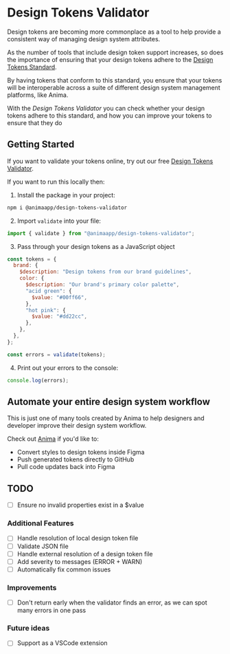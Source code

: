 # Design Tokens Validator

Design tokens are becoming more commonplace as a tool to help provide a consistent way of managing design system attributes.

As the number of tools that include design token support increases, so does the importance of ensuring that your design tokens adhere to the [Design Tokens Standard](https://design-tokens.github.io/community-group/format/#introduction).

By having tokens that conform to this standard, you ensure that your tokens will be interoperable across a suite of different design system management platforms, like Anima.

With the _Design Tokens Validator_ you can check whether your design tokens adhere to this standard, and how you can improve your tokens to ensure that they do

## Getting Started

If you want to validate your tokens online, try out our free [Design Tokens Validator](https://animaapp.github.io/design-token-validator-site/).

If you want to run this locally then:

1. Install the package in your project:

```bash
npm i @animaapp/design-tokens-validator
```

2. Import `validate` into your file:

```javascript
import { validate } from "@animaapp/design-tokens-validator";
```

3. Pass through your design tokens as a JavaScript object

```javascript
const tokens = {
  brand: {
    $description: "Design tokens from our brand guidelines",
    color: {
      $description: "Our brand's primary color palette",
      "acid green": {
        $value: "#00ff66",
      },
      "hot pink": {
        $value: "#dd22cc",
      },
    },
  },
};

const errors = validate(tokens);
```

4. Print out your errors to the console:

```javascript
console.log(errors);
```

## Automate your entire design system workflow

This is just one of many tools created by Anima to help designers and developer improve their design system workflow.

Check out [Anima](https://preview-www.animaapp.com/lp/design-token-automation?_storyblok=320565875&_storyblok_c=page&_storyblok_tk%5Bspace_id%5D=89137&_storyblok_tk%5Btimestamp%5D=1686212010&_storyblok_tk%5Btoken%5D=19820a1b10c94f3101ac5faa21c9df0e045887b9&_storyblok_version&_storyblok_lang=default&_storyblok_release=0) if you'd like to:

- Convert styles to design tokens inside Figma
- Push generated tokens directly to GitHub
- Pull code updates back into Figma

## TODO

- [ ] Ensure no invalid properties exist in a $value

### Additional Features

- [ ] Handle resolution of local design token file
- [ ] Validate JSON file
- [ ] Handle external resolution of a design token file
- [ ] Add severity to messages (ERROR + WARN)
- [ ] Automatically fix common issues

### Improvements

- [ ] Don't return early when the validator finds an error, as we can spot many errors in one pass

### Future ideas

- [ ] Support as a VSCode extension
